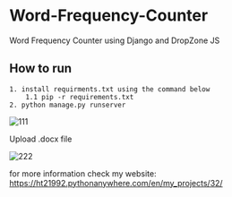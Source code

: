 # Word-Frequency-Counter
Word Frequency Counter using Django and DropZone JS

## How to run

~~~
1. install requirments.txt using the command below
    1.1 pip -r requirements.txt
2. python manage.py runserver 

~~~

![111](https://user-images.githubusercontent.com/47816410/158362003-6adb6377-a288-4e3d-938e-aa8aebe24108.png)

Upload .docx file

![222](https://user-images.githubusercontent.com/47816410/158362515-96104349-2e56-4b4f-9a93-77d6321f451e.jpg)


for more information check my website: https://ht21992.pythonanywhere.com/en/my_projects/32/


